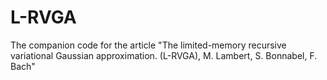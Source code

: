 # L-RVGA
The companion code for the article "The limited-memory recursive variational Gaussian approximation. (L-RVGA), M. Lambert, S. Bonnabel, F. Bach"
